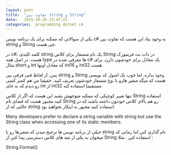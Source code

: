 ```yaml
---
layout: post
title:  "تفاوت بین string و String"
date:   2015-10-26 23:47:23
categories:  programming dotnet c#
---
```

یکی از سوالاتی که ممکنه برای یک برنامه نویس c# به وجود بیاد این هست که تفاوت بین string و String چی هست.

در c#، کلمه کلیدی string یک نام مستعار برای کلاس String در دات نت فریمورک هست. در اصل همه type ها معرفی شده در c# یک معادل برای خودشون دارن. برای مثال short و int که معادل اونها int16 و int32 هست.

پس، از لحاظ فنی فرقی بین string و String وجود نداره. اما خوب یک اصول کد نویسی هست که میگه متغیر هارو با نوع متسعار خودشون تعریف کنید. حقیقتا من هم کمتر کسی رو دیدم که به جای int از int32 مستقیما استفاده کنه.

تنها تغییر کوچیکی که ممکنه متوجهش بشید این هست که اگر از کلاس String استفاده کنید مجبور هست که فضای نام String رو هم بالای کلاس خودتون داشته باشید که در حالتی که از string استفاده کنید مجبور به اینکار نخواهید بود.

Many developers prefer to declare a string variable with string but use the String class when accessing one of its static members:

خیلی از برنامه نویس ها ترجیح میدن که متغیرها رو با string نام گذاری کنن اما زمانی که میخوان به یکی از متد های کلاس دسترسی پیدا کنن از String استفاده کنن . مثلا : 

String.Format()